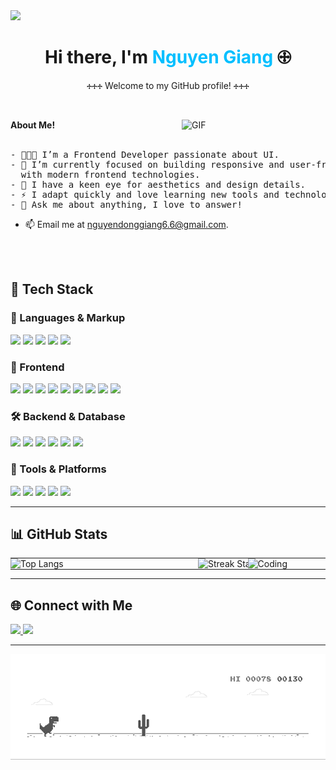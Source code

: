 <img src="https://user-images.githubusercontent.com/73097560/115834477-dbab4500-a447-11eb-908a-139a6edaec5c.gif">

<h1 align="center">Hi there, I'm <span style="color:#00BFFF">Nguyen Giang</span> 🕀</h1>
<p align="center">🕂🕂🕂 Welcome to my GitHub profile! 🕂🕂🕂</p>
<br />
<p>
 <img align="right" alt="GIF" src="https://media.giphy.com/media/LmNwrBhejkK9EFP504/giphy.gif" width="230"" />
 
  <strong>About Me!</strong><br><br>
  <pre>
- 👨🏽‍💻 I’m a Frontend Developer passionate about UI.
- 🌱 I’m currently focused on building responsive and user-friendly web interfaces
  with modern frontend technologies.
- 👀 I have a keen eye for aesthetics and design details.
- ⚡ I adapt quickly and love learning new tools and technologies fast.
- 💬 Ask me about anything, I love to answer!
</pre>

  - 📫 Email me at <a href="mailto:nguyendonggiang6.6@gmail.com">nguyendonggiang6.6@gmail.com</a>.
</p>

<br />
<br />


## 🚀 Tech Stack

### 🧠 Languages & Markup
<p>
  <img src="https://img.shields.io/badge/Java-%23ED8B00.svg?style=for-the-badge&logo=openjdk&logoColor=white"/>
  <img src="https://img.shields.io/badge/TypeScript-%23007ACC.svg?style=for-the-badge&logo=typescript&logoColor=white"/>
  <img src="https://img.shields.io/badge/HTML5-%23E34F26.svg?style=for-the-badge&logo=html5&logoColor=white"/>
  <img src="https://img.shields.io/badge/CSS3-%231572B6.svg?style=for-the-badge&logo=css3&logoColor=white"/>
  <img src="https://img.shields.io/badge/JavaScript-%23F7DF1E.svg?style=for-the-badge&logo=javascript&logoColor=black"/>
</p>

### 🎨 Frontend
<p>
  <img src="https://img.shields.io/badge/Next.js-%23000000.svg?style=for-the-badge&logo=next.js&logoColor=white"/>
  <img src="https://img.shields.io/badge/React-%2361DAFB.svg?style=for-the-badge&logo=react&logoColor=black"/>
  <img src="https://img.shields.io/badge/TailwindCSS-%2338B2AC.svg?style=for-the-badge&logo=tailwind-css&logoColor=white"/>
  <img src="https://img.shields.io/badge/MUI-%230081CB.svg?style=for-the-badge&logo=mui&logoColor=white"/>
  <img src="https://img.shields.io/badge/shadcn/ui-%23000000.svg?style=for-the-badge&logo=vercel&logoColor=white"/>
  <img src="https://img.shields.io/badge/Bootstrap-%238511FA.svg?style=for-the-badge&logo=bootstrap&logoColor=white"/>
  <img src="https://img.shields.io/badge/Three.js-black?style=for-the-badge&logo=three.js&logoColor=white"/>
  <img src="https://img.shields.io/badge/React%20Hook%20Form-EC5990.svg?style=for-the-badge&logo=reacthookform&logoColor=white"/>
  <img src="https://img.shields.io/badge/React%20Router-CA4245.svg?style=for-the-badge&logo=react-router&logoColor=white"/>
</p>

### 🛠️ Backend & Database
<p>
  <img src="https://img.shields.io/badge/NestJS-E0234E.svg?style=for-the-badge&logo=nestjs&logoColor=white"/>
  <img src="https://img.shields.io/badge/Node.js-339933.svg?style=for-the-badge&logo=node.js&logoColor=white"/>
  <img src="https://img.shields.io/badge/Express.js-404D59.svg?style=for-the-badge&logo=express&logoColor=white"/>
  <img src="https://img.shields.io/badge/MongoDB-47A248.svg?style=for-the-badge&logo=mongodb&logoColor=white"/>
  <img src="https://img.shields.io/badge/PostgreSQL-336791.svg?style=for-the-badge&logo=postgresql&logoColor=white"/>
  <img src="https://img.shields.io/badge/SQL%20Server-CC2927.svg?style=for-the-badge&logo=microsoft-sql-server&logoColor=white"/>
</p>

### 🧰 Tools & Platforms
<p>
  <img src="https://img.shields.io/badge/Git-F05033.svg?style=for-the-badge&logo=git&logoColor=white"/>
  <img src="https://img.shields.io/badge/Figma-F24E1E.svg?style=for-the-badge&logo=figma&logoColor=white"/>
  <img src="https://img.shields.io/badge/Jira-0052CC.svg?style=for-the-badge&logo=jira&logoColor=white"/>
  <img src="https://img.shields.io/badge/Docker-0db7ed.svg?style=for-the-badge&logo=docker&logoColor=white"/>
  <img src="https://img.shields.io/badge/Postman-FF6C37.svg?style=for-the-badge&logo=postman&logoColor=white"/>
</p>

---

## 📊 GitHub Stats

<table style="border-collapse: collapse; width: 100%;">
  <tr style="white-space: nowrap;">
    <td style="padding: 0; vertical-align: middle;">
      <img src="https://github-readme-stats.vercel.app/api/top-langs?username=anii693&show_icons=true&theme=dark&locale=en&layout=compact" alt="Top Langs" width="300" style="display: inline-block;" />
    </td>
    <td style="padding: 0; vertical-align: middle;">
      <img src="https://github-readme-streak-stats.herokuapp.com?user=anii693&theme=dark&hide_border=true" alt="Streak Stats" style="display: inline-block;" />
    </td>
    <td style="padding: 0; vertical-align: middle;">
      <img alt="Coding" width="200" src="https://cdn.dribbble.com/users/1277312/screenshots/14733298/media/39b1045e593737587dd60e42c8422d1f.gif" style="display: inline-block;" />
    </td>
  </tr>
</table>



---

## 🌐 Connect with Me

<p align="left">
  <a href="https://www.facebook.com/nguyen.giang.76784">
    <img src="https://img.shields.io/badge/Facebook-1877F2?style=for-the-badge&logo=facebook&logoColor=white"/>
  </a>
  <a href="https://www.instagram.com/im_dnilb/">
    <img src="https://img.shields.io/badge/Instagram-E4405F?style=for-the-badge&logo=instagram&logoColor=white"/>
  </a>
</p>

---

<p align="center">
  <img src="https://raw.githubusercontent.com/sanket9006/sanket9006/master/dino.gif" alt="dino" />
</p>
